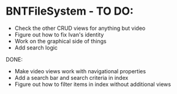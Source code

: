 # BNTFileSystem - TO DO:
- Check the other CRUD views for anything but video
- Figure out how to fix Ivan's identity
- Work on the graphical side of things
- Add search logic

DONE:
- Make video views work with navigational properties
- Add a search bar and search criteria in index
- Figure out how to filter items in index without additional views
